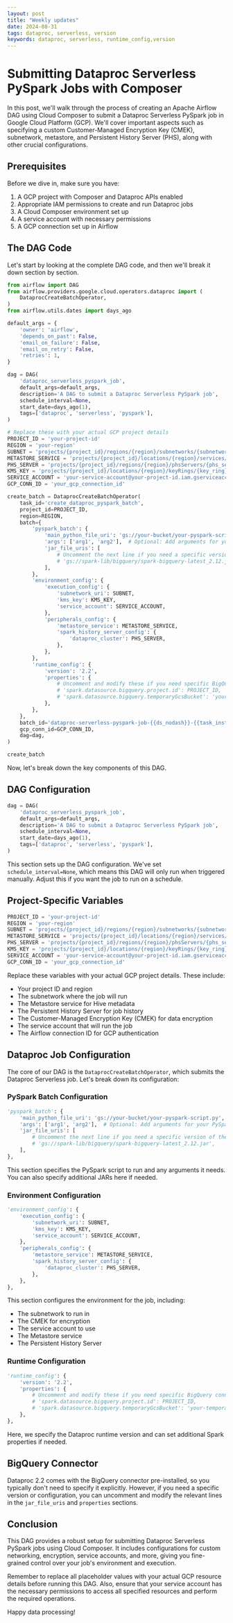 ```yaml
---
layout: post
title: "Weekly updates"
date: 2024-08-31
tags: dataproc, serverless, version
keywords: dataproc, serverless, runtime_config,version
---
```

# Submitting Dataproc Serverless PySpark Jobs with Composer

In this post, we'll walk through the process of creating an Apache Airflow DAG using Cloud Composer to submit a Dataproc Serverless PySpark job in Google Cloud Platform (GCP). We'll cover important aspects such as specifying a custom Customer-Managed Encryption Key (CMEK), subnetwork, metastore, and Persistent History Server (PHS), along with other crucial configurations.

## Prerequisites

Before we dive in, make sure you have:

1. A GCP project with Composer and Dataproc APIs enabled
2. Appropriate IAM permissions to create and run Dataproc jobs
3. A Cloud Composer environment set up
4. A service account with necessary permissions
5. A GCP connection set up in Airflow

## The DAG Code

Let's start by looking at the complete DAG code, and then we'll break it down section by section.

```python
from airflow import DAG
from airflow.providers.google.cloud.operators.dataproc import (
    DataprocCreateBatchOperator,
)
from airflow.utils.dates import days_ago

default_args = {
    'owner': 'airflow',
    'depends_on_past': False,
    'email_on_failure': False,
    'email_on_retry': False,
    'retries': 1,
}

dag = DAG(
    'dataproc_serverless_pyspark_job',
    default_args=default_args,
    description='A DAG to submit a Dataproc Serverless PySpark job',
    schedule_interval=None,
    start_date=days_ago(1),
    tags=['dataproc', 'serverless', 'pyspark'],
)

# Replace these with your actual GCP project details
PROJECT_ID = 'your-project-id'
REGION = 'your-region'
SUBNET = 'projects/{project_id}/regions/{region}/subnetworks/{subnetwork}'
METASTORE_SERVICE = 'projects/{project_id}/locations/{region}/services/{metastore_service}'
PHS_SERVER = 'projects/{project_id}/regions/{region}/phsServers/{phs_server}'
KMS_KEY = 'projects/{project_id}/locations/{region}/keyRings/{key_ring}/cryptoKeys/{key}'
SERVICE_ACCOUNT = 'your-service-account@your-project-id.iam.gserviceaccount.com'
GCP_CONN_ID = 'your_gcp_connection_id'

create_batch = DataprocCreateBatchOperator(
    task_id='create_dataproc_pyspark_batch',
    project_id=PROJECT_ID,
    region=REGION,
    batch={
        'pyspark_batch': {
            'main_python_file_uri': 'gs://your-bucket/your-pyspark-script.py',
            'args': ['arg1', 'arg2'],  # Optional: Add arguments for your PySpark job
            'jar_file_uris': [
                # Uncomment the next line if you need a specific version of the BigQuery connector
                # 'gs://spark-lib/bigquery/spark-bigquery-latest_2.12.jar',
            ],
        },
        'environment_config': {
            'execution_config': {
                'subnetwork_uri': SUBNET,
                'kms_key': KMS_KEY,
                'service_account': SERVICE_ACCOUNT,
            },
            'peripherals_config': {
                'metastore_service': METASTORE_SERVICE,
                'spark_history_server_config': {
                    'dataproc_cluster': PHS_SERVER,
                },
            },
        },
        'runtime_config': {
            'version': '2.2',
            'properties': {
                # Uncomment and modify these if you need specific BigQuery connector configurations
                # 'spark.datasource.bigquery.project.id': PROJECT_ID,
                # 'spark.datasource.bigquery.temporaryGcsBucket': 'your-temporary-gcs-bucket',
            },
        },
    },
    batch_id='dataproc-serverless-pyspark-job-{{ds_nodash}}-{{task_instance.try_number}}',
    gcp_conn_id=GCP_CONN_ID,
    dag=dag,
)

create_batch
```

Now, let's break down the key components of this DAG.

## DAG Configuration

```python
dag = DAG(
    'dataproc_serverless_pyspark_job',
    default_args=default_args,
    description='A DAG to submit a Dataproc Serverless PySpark job',
    schedule_interval=None,
    start_date=days_ago(1),
    tags=['dataproc', 'serverless', 'pyspark'],
)
```

This section sets up the DAG configuration. We've set `schedule_interval=None`, which means this DAG will only run when triggered manually. Adjust this if you want the job to run on a schedule.

## Project-Specific Variables

```python
PROJECT_ID = 'your-project-id'
REGION = 'your-region'
SUBNET = 'projects/{project_id}/regions/{region}/subnetworks/{subnetwork}'
METASTORE_SERVICE = 'projects/{project_id}/locations/{region}/services/{metastore_service}'
PHS_SERVER = 'projects/{project_id}/regions/{region}/phsServers/{phs_server}'
KMS_KEY = 'projects/{project_id}/locations/{region}/keyRings/{key_ring}/cryptoKeys/{key}'
SERVICE_ACCOUNT = 'your-service-account@your-project-id.iam.gserviceaccount.com'
GCP_CONN_ID = 'your_gcp_connection_id'
```

Replace these variables with your actual GCP project details. These include:

- Your project ID and region
- The subnetwork where the job will run
- The Metastore service for Hive metadata
- The Persistent History Server for job history
- The Customer-Managed Encryption Key (CMEK) for data encryption
- The service account that will run the job
- The Airflow connection ID for GCP authentication

## Dataproc Job Configuration

The core of our DAG is the `DataprocCreateBatchOperator`, which submits the Dataproc Serverless job. Let's break down its configuration:

### PySpark Batch Configuration

```python
'pyspark_batch': {
    'main_python_file_uri': 'gs://your-bucket/your-pyspark-script.py',
    'args': ['arg1', 'arg2'],  # Optional: Add arguments for your PySpark job
    'jar_file_uris': [
        # Uncomment the next line if you need a specific version of the BigQuery connector
        # 'gs://spark-lib/bigquery/spark-bigquery-latest_2.12.jar',
    ],
},
```

This section specifies the PySpark script to run and any arguments it needs. You can also specify additional JARs here if needed.

### Environment Configuration

```python
'environment_config': {
    'execution_config': {
        'subnetwork_uri': SUBNET,
        'kms_key': KMS_KEY,
        'service_account': SERVICE_ACCOUNT,
    },
    'peripherals_config': {
        'metastore_service': METASTORE_SERVICE,
        'spark_history_server_config': {
            'dataproc_cluster': PHS_SERVER,
        },
    },
},
```

This section configures the environment for the job, including:

- The subnetwork to run in
- The CMEK for encryption
- The service account to use
- The Metastore service
- The Persistent History Server

### Runtime Configuration

```python
'runtime_config': {
    'version': '2.2',
    'properties': {
        # Uncomment and modify these if you need specific BigQuery connector configurations
        # 'spark.datasource.bigquery.project.id': PROJECT_ID,
        # 'spark.datasource.bigquery.temporaryGcsBucket': 'your-temporary-gcs-bucket',
    },
},
```

Here, we specify the Dataproc runtime version and can set additional Spark properties if needed.

## BigQuery Connector

Dataproc 2.2 comes with the BigQuery connector pre-installed, so you typically don't need to specify it explicitly. However, if you need a specific version or configuration, you can uncomment and modify the relevant lines in the `jar_file_uris` and `properties` sections.

## Conclusion

This DAG provides a robust setup for submitting Dataproc Serverless PySpark jobs using Cloud Composer. It includes configurations for custom networking, encryption, service accounts, and more, giving you fine-grained control over your job's environment and execution.

Remember to replace all placeholder values with your actual GCP resource details before running this DAG. Also, ensure that your service account has the necessary permissions to access all specified resources and perform the required operations.

Happy data processing!
